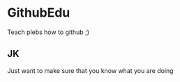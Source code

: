 # GithubEdu
Teach plebs how to github ;)

## JK
Just want to make sure that you know what you are doing
